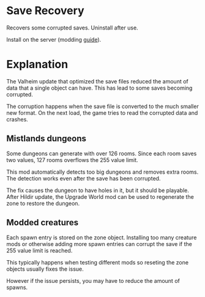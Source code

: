 # Save Recovery

Recovers some corrupted saves. Uninstall after use.

Install on the server (modding [guide](https://youtu.be/WfvA5a5tNHo)).

# Explanation

The Valheim update that optimized the save files reduced the amount of data that a single object can have. This has lead to some saves becoming corrupted.

The corruption happens when the save file is converted to the much smaller new format. On the next load, the game tries to read the corrupted data and crashes.

## Mistlands dungeons

Some dungeons can generate with over 126 rooms. Since each room saves two values, 127 rooms overflows the 255 value limit.

This mod automatically detects too big dungeons and removes extra rooms. The detection works even after the save has been corrupted.

The fix causes the dungeon to have holes in it, but it should be playable. After Hildir update, the Upgrade World mod can be used to regenerate the zone to restore the dungeon.

## Modded creatures

Each spawn entry is stored on the zone object. Installing too many creature mods or otherwise adding more spawn entries can corrupt the save if the 255 value limit is reached.

This typically happens when testing different mods so reseting the zone objects usually fixes the issue.

However if the issue persists, you may have to reduce the amount of spawns.


